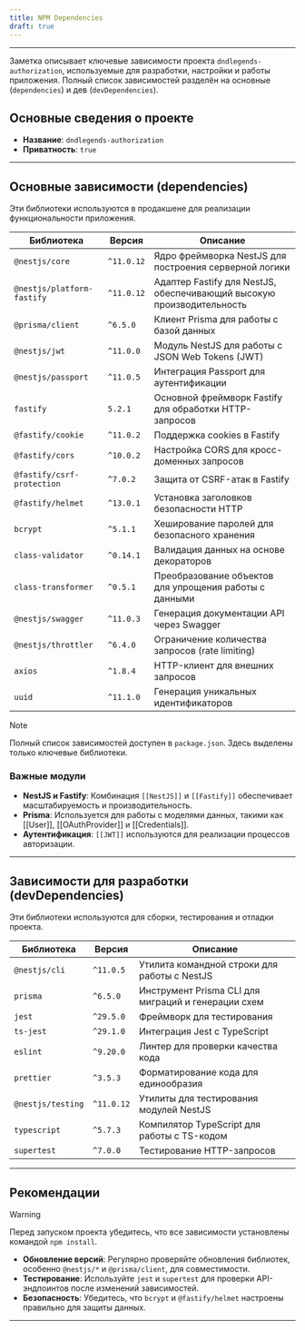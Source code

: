```yaml
---
title: NPM Dependencies
draft: true
---
```

---

Заметка описывает ключевые зависимости проекта `dndlegends-authorization`, используемые для разработки, настройки и работы приложения. Полный список зависимостей разделён на основные (`dependencies`) и дев (`devDependencies`).

## Основные сведения о проекте

- **Название**: `dndlegends-authorization`
- **Приватность**: `true`

---

## Основные зависимости (dependencies)

Эти библиотеки используются в продакшене для реализации функциональности приложения.

| Библиотека                 | Версия     | Описание                                                              |
| -------------------------- | ---------- | --------------------------------------------------------------------- |
| `@nestjs/core`             | `^11.0.12` | Ядро фреймворка NestJS для построения серверной логики                |
| `@nestjs/platform-fastify` | `^11.0.12` | Адаптер Fastify для NestJS, обеспечивающий высокую производительность |
| `@prisma/client`           | `^6.5.0`   | Клиент Prisma для работы с базой данных                               |
| `@nestjs/jwt`              | `^11.0.0`  | Модуль NestJS для работы с JSON Web Tokens (JWT)                      |
| `@nestjs/passport`         | `^11.0.5`  | Интеграция Passport для аутентификации                                |
| `fastify`                  | `5.2.1`    | Основной фреймворк Fastify для обработки HTTP-запросов                |
| `@fastify/cookie`          | `^11.0.2`  | Поддержка cookies в Fastify                                           |
| `@fastify/cors`            | `^10.0.2`  | Настройка CORS для кросс-доменных запросов                            |
| `@fastify/csrf-protection` | `^7.0.2`   | Защита от CSRF-атак в Fastify                                         |
| `@fastify/helmet`          | `^13.0.1`  | Установка заголовков безопасности HTTP                                |
| `bcrypt`                   | `^5.1.1`   | Хеширование паролей для безопасного хранения                          |
| `class-validator`          | `^0.14.1`  | Валидация данных на основе декораторов                                |
| `class-transformer`        | `^0.5.1`   | Преобразование объектов для упрощения работы с данными                |
| `@nestjs/swagger`          | `^11.0.3`  | Генерация документации API через Swagger                              |
| `@nestjs/throttler`        | `^6.4.0`   | Ограничение количества запросов (rate limiting)                       |
| `axios`                    | `^1.8.4`   | HTTP-клиент для внешних запросов                                      |
| `uuid`                     | `^11.1.0`  | Генерация уникальных идентификаторов                                  |

> [!NOTE]  
> Полный список зависимостей доступен в `package.json`. Здесь выделены только ключевые библиотеки.

### Важные модули
- **NestJS и Fastify**: Комбинация `[[NestJS]]` и `[[Fastify]]` обеспечивает масштабируемость и производительность.
- **Prisma**: Используется для работы с моделями данных, такими как [[User]], [[OAuthProvider]] и [[Credentials]].
- **Аутентификация**: `[[JWT]]` используются для реализации процессов авторизации.

---

## Зависимости для разработки (devDependencies)

Эти библиотеки используются для сборки, тестирования и отладки проекта.

| Библиотека        | Версия     | Описание                                            |
| ----------------- | ---------- | --------------------------------------------------- |
| `@nestjs/cli`     | `^11.0.5`  | Утилита командной строки для работы с NestJS        |
| `prisma`          | `^6.5.0`   | Инструмент Prisma CLI для миграций и генерации схем |
| `jest`            | `^29.5.0`  | Фреймворк для тестирования                          |
| `ts-jest`         | `^29.1.0`  | Интеграция Jest с TypeScript                        |
| `eslint`          | `^9.20.0`  | Линтер для проверки качества кода                   |
| `prettier`        | `^3.5.3`   | Форматирование кода для единообразия                |
| `@nestjs/testing` | `^11.0.12` | Утилиты для тестирования модулей NestJS             |
| `typescript`      | `^5.7.3`   | Компилятор TypeScript для работы с TS-кодом         |
| `supertest`       | `^7.0.0`   | Тестирование HTTP-запросов                          |

---

## Рекомендации

> [!WARNING]  
> Перед запуском проекта убедитесь, что все зависимости установлены командой `npm install`.

- **Обновление версий**: Регулярно проверяйте обновления библиотек, особенно `@nestjs/*` и `@prisma/client`, для совместимости.  
- **Тестирование**: Используйте `jest` и `supertest` для проверки API-эндпоинтов после изменений зависимостей.  
- **Безопасность**: Убедитесь, что `bcrypt` и `@fastify/helmet` настроены правильно для защиты данных.

---
